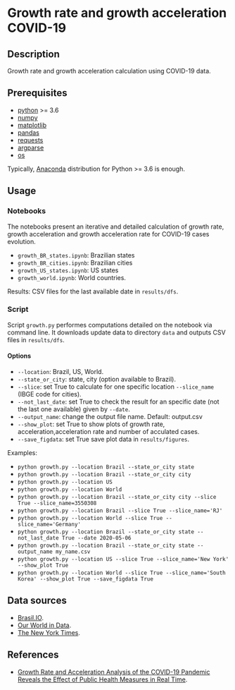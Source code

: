 # Growth rate and growth acceleration COVID-19

## Description

Growth rate and growth acceleration calculation using COVID-19 data.

## Prerequisites
- [python](https://www.python.org/) >= 3.6
- [numpy](https://www.numpy.org/)
- [matplotlib](https://matplotlib.org/)
- [pandas](https://pandas.pydata.org/)
- [requests](https://pypi.org/project/requests/)
- [argparse](https://docs.python.org/3/howto/argparse.html)
- [os](https://docs.python.org/3/library/os.html)

Typically, [Anaconda](https://www.anaconda.com/distribution/) distribution for Python >= 3.6 is enough. 

## Usage

### Notebooks

The notebooks present an iterative and detailed calculation of growth rate, growth acceleration and growth acceleration rate for COVID-19 cases evolution.

- `growth_BR_states.ipynb`: Brazilian states
- `growth_BR_cities.ipynb`: Brazilian cities
- `growth_US_states.ipynb`: US states
- `growth_world.ipynb`: World countries.

Results: CSV files for the last available date in `results/dfs`.


### Script

Script `growth.py` performes computations detailed on the notebook via command line. It downloads update data to directory `data` and outputs CSV files in `results/dfs`.


#### Options

- `--location`: Brazil, US, World.
- `--state_or_city`: state, city (option available to Brazil).
- `--slice`: set True to calculate for one specific location `--slice_name` (IBGE code for cities).
- `--not_last_date`: set True to check the result for an specific date (not the last one available) given by `--date`.
- `--output_name`: change the output file name. Default: output.csv
- `--show_plot`: set True to show plots of growth rate, acceleration,acceleration rate and number of acculated cases.
- `--save_figdata`: set True save plot data in `results/figures`.

Examples: 
- `python growth.py --location Brazil --state_or_city state`
- `python growth.py --location Brazil --state_or_city city`
- `python growth.py --location US`
- `python growth.py --location World`
- `python growth.py --location Brazil --state_or_city city --slice True --slice_name=3550308` 
- `python growth.py --location Brazil --slice True --slice_name='RJ'`
- `python growth.py --location World --slice True --slice_name='Germany'`
- `python growth.py --location Brazil --state_or_city state --not_last_date True --date 2020-05-06`
- `python growth.py --location Brazil --state_or_city state --output_name my_name.csv`
- `python growth.py --location US --slice True --slice_name='New York' --show_plot True`
- `python growth.py --location World --slice True --slice_name='South Korea' --show_plot True --save_figdata True`



## Data sources
- [Brasil.IO](https://brasil.io/dataset/covid19/caso).
- [Our World in Data](https://ourworldindata.org/coronavirus).
- [The New York Times](https://github.com/nytimes/covid-19-data).


## References
- [Growth Rate and Acceleration Analysis of the COVID-19 Pandemic Reveals the Effect of Public Health Measures in Real Time](https://www.frontiersin.org/articles/10.3389/fmed.2020.00247/full#h6).
